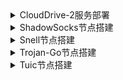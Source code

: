 <details><summary>CloudDrive-2服务部署</summary>
<p>
  
# [查看最新发行版](https://github.com/cloud-fs/cloud-fs.github.io/releases) 
<details><summary>VPS服务器部署</summary>
<p>

- **1.安装程序**

```
wget https://github.com/cloud-fs/cloud-fs.github.io/releases/download/v0.7.3/clouddrive-2-linux-aarch64-0.7.3.tgz && tar -zxvf clouddrive-2-linux-aarch64-0.6.14.tgz && mv clouddrive-2-linux-aarch64-0.6.14 /usr/local/bin/clouddrive-2 && rm ~/clouddrive-2-linux-aarch64-0.7.3.tgz
```

- **2.配置开机启动**
```
vim /etc/systemd/system/clouddrive.service
```
写入以下内容
```
[Unit]
Description=clouddrive service
Wants=network.target
After=network.target network.service

[Service]
Type=simple
WorkingDirectory=/usr/local/bin/clouddrive-2
ExecStart=/usr/local/bin/clouddrive-2/clouddrive server
KillMode=process

[Install]
WantedBy=multi-user.target
```
- **3.启动clouddrive**

```
systemctl enable --now clouddrive
```
- **4.查看运行状态**

```
systemctl status clouddrive
```
</p>
</details>

<details><summary>OPENWRT软路由部署</summary>
<p>

- **1.下载安装程序**
```
wget https://linkroad.io/proxy-tools/package/-/raw/main/clouddrive-2-linux-aarch64-0.7.3.tgz && tar -zxvf clouddrive-2-linux-aarch64-0.7.3.tgz && mv clouddrive-2-linux-aarch64-0.7.3 /usr/bin && rm clouddrive-2-linux-aarch64-0.7.3.tgz 
```
- **2.配置开机启动**
```
vim /etc/init.d/clouddrive-2_service
```
输入以下内容
```
#!/bin/sh /etc/rc.common
START=15
USE_PROCD=1

start_service() {
  procd_open_instance "clouddrive-2_service"
  procd_set_param command "/usr/bin/clouddrive-2/clouddrive"
  procd_close_instance
}
```


- **3.赋予可执行权限并启动**
```
chmod +x /etc/init.d/clouddrive-2_service && /etc/init.d/clouddrive-2_service start
```
- **4.设置开机启动**
```
/etc/init.d/my_service enable
```
- **4.查看是否生效
```
ls -l /etc/rc.d
```
</p>
</details>

</p>
</details>

<details><summary>ShadowSocks节点搭建</summary>
<p>

# [查看最新发行版](https://github.com/shadowsocks/shadowsocks-rust/releases)

- **安装程序**
```
wget https://github.com/shadowsocks/shadowsocks-rust/releases/download/v1.18.2/shadowsocks-v1.18.2.x86_64-unknown-linux-gnu.tar.xz && tar -xf shadowsocks-v1.18.2.x86_64-unknown-linux-gnu.tar.xz -C /usr/local/bin/ && chmod +x /usr/local/bin/ssserver && rm shadowsocks-v1.18.2.x86_64-unknown-linux-gnu.tar.xz
```
- **创建配置文件**
```
mkdir /etc/shadowsocks/ && vim /etc/shadowsocks/config.json
```
写入以下内容
```
{
    "server": "0.0.0.0",
    "server_port": 4143,
    "local_address": "127.0.0.1",
    "local_port": 1080,
    "mode":"tcp_and_udp",
    "password": "eNlo@1g@%6gq7H9Y",
    "timeout": 300,
    "method": "chacha20-ietf-poly1305"
}
```
- **创建 service 文件**
```
vim /etc/systemd/system/shadowsocks.service .service 
```
写入以下内容
```
[Unit]
Description=Shadowsocks Server
After=network.target

[Service]
ExecStart=/usr/local/bin/ssserver -c /etc/shadowsocks/config.json

Restart=on-abort

[Install]
WantedBy=multi-user.target
```
- **启动 shadowsocks**
```
systemctl daemon-reload && systemctl enable --now shadowsocks
```
- **重启 shadowsocks**
```
systemctl restart shadowsocks 
```
- **查看运行状态**
```
systemctl status shadowsocks 
```
- **查看日志**
```
journalctl -u shadowsocks -o cat -e
```
- **查看实时日志**
```
journalctl -u shadowsocks -o cat -f
```
- **卸载 shadowsocks**
```
systemctl disable --now shadowsocks && rm -rf /usr/local/bin/ssserver /etc/shadowsocks /etc/systemd/system/shadowsocks.service
```
</p>
</details>



<details><summary>Snell节点搭建</summary>
<p>

# [Snell 官方手册](https://manual.nssurge.com/others/snell.html)

- **1. 下载 Snell Server 安装包**
```
wget https://dl.nssurge.com/snell/snell-server-v4.0.1-linux-amd64.zip
```
- **2. 解压 Snell Server 到指定目录**
```
unzip snell-server-v4.0.1-linux-amd64.zip -d /usr/local/bin/ && rm ~/snell-server-v4.0.1-linux-amd64.zip
```
- **3. 赋予服务器权限**
```
chmod +x /usr/local/bin/snell-server
```
- **4. 创建配置文件**
```
mkdir /etc/snell && vim /etc/snell/snell-server.conf
```
**写入下面内容**
```bash
[snell-server]
listen = 0.0.0.0:12321
psk = a1T48yGmETVZytQGBoec
ipv6 = false
```
- **5. 配置systemctl 文件**
```
vim /etc/systemd/system/snell-server.service
```
**写入下面内容**
```bash
[Unit]
Description=Snell Proxy Service
After=network.target

[Service]
Type=simple
User=root
Group=nogroup
LimitNOFILE=32768
ExecStart=/usr/local/bin/snell-server -c /etc/snell/snell-server.conf
AmbientCapabilities=CAP_NET_BIND_SERVICE
StandardOutput=syslog
StandardError=syslog
SyslogIdentifier=snell-server

[Install]
WantedBy=multi-user.target
```
- **6. 开启 snell 服务**
```
systemctl enable --now snell-server
```
- **7. 查看 Snell 运行状态**
```
systemctl status snell-server
```
</p>
</details>


<details><summary>Trojan-Go节点搭建</summary>
<p>

# [trojan-go版本查看](https://github.com/p4gefau1t/trojan-go) 

- **安装 Trojan-GO**

```
wget https://github.com/gfw-report/trojan-go/releases/download/v0.10.10/trojan-go-linux-amd64.zip && unzip trojan-go-linux-amd64.zip -d ./trojan-go && mv trojan-go/trojan-go /usr/local/bin && chmod +x /usr/local/bin/trojan-go && rm -rf trojan-go  trojan-go-linux-amd64.zip
```
    
- **创建配置文件**

```
mkdir /etc/trojan-go && vim /etc/trojan-go/config.json
```
写入以下内容
```
{
    "run_type": "server",
    "local_addr": "0.0.0.0",
    "local_port": 443,
    "remote_addr": "127.0.0.1",
    "remote_port": 80,
    "password": [
        "xHvse7n9wLy#aBB$"
    ],
    "ssl": {
        "cert": "/etc/nginx/ssl/fullchain.pem",
        "key": "/etc/nginx/ssl/private.key",
        "sni": "domain.com",
        "fallback_prt": 1234
    }
}
```
    
- **创建 service 文件**

```
vim /etc/systemd/system/trojan-go.service
```
写入以下内容
```
[Unit]
Description=Trojan-Go - An unidentifiable mechanism that helps you bypass GFW
Documentation=https://p4gefau1t.github.io/trojan-go/
After=network.target nss-lookup.target

[Service]
User=root
CapabilityBoundingSet=CAP_NET_ADMIN CAP_NET_BIND_SERVICE
AmbientCapabilities=CAP_NET_ADMIN CAP_NET_BIND_SERVICE
NoNewPrivileges=true
ExecStart=/usr/local/bin/trojan-go -config /etc/trojan-go/config.json
Restart=on-failure
RestartSec=10s
LimitNOFILE=infinity

[Install]
WantedBy=multi-user.target
```
    
- **开启 Trojan-Go**

```
systemctl daemon-reload && systemctl enable --now trojan-go
```    
- **查看运行状态**

```
systemctl status trojan-go
```
- **查看日志**

```
journalctl -u trojan-go -o cat -e
```
- **实时日志**

```
journalctl -u trojan-go -o cat -f
```
- **卸载 Trojan-Go**

```
systemctl disable --now trojan-go && rm -rf /usr/local/bin/trojan-go /usr/local/etc/trojan-go /etc/systemd/system/trojan-go.service
```
<p>
</details>

<details><summary>Tuic节点搭建</summary>
<p>

# [查看最新发行版](https://github.com/EAimTY/tuic/releases)

- **下载程序**
```
curl -Lo tuic https://github.com/EAimTY/tuic/releases/latest/download/tuic-server-1.0.0-x86_64-unknown-linux-gnu && chmod +x tuic && mv -f tuic /usr/local/bin/
```
- **创建配置文件**
```
mkdir /usr/local/etc/tuic && vim /usr/local/etc/tuic/config.json
```
写入以下内容
```
{
    "server": "[::]:443",
    "users": {
"018c9516-8a12-7a17-95ac-4945db4fc9eb": "Gh6ZFxX6R8dyyJ$M"
    },
    "certificate": "/etc/nginx/ssl/fullchain.pem",
    "private_key": "/etc/nginx/ssl/private.key",
    "congestion_control": "bbr",
    "alpn": ["h3"],
    "udp_relay_ipv6": false,
    "zero_rtt_handshake": true,
    "dual_stack": true,
    "auth_timeout": "3s",
    "task_negotiation_timeout": "3s",
    "max_idle_time": "10s",
    "max_external_packet_size": 1500,
    "send_window": 16777216,
    "receive_window": 8388608,
    "gc_interval": "3s",
    "gc_lifetime": "15s",
    "log_level": "info"
}
```
- **创建service文件**
```
vim /etc/systemd/system/tuic.service
```
写入以下内容
```
[Unit]
Description=tuic service
Documentation=https://github.com/EAimTY/tuic
After=network.target nss-lookup.target

[Service]
User=root
CapabilityBoundingSet=CAP_NET_ADMIN CAP_NET_BIND_SERVICE CAP_NET_RAW
AmbientCapabilities=CAP_NET_ADMIN CAP_NET_BIND_SERVICE CAP_NET_RAW
ExecStart=/usr/local/bin/tuic --config /usr/local/etc/tuic/config.json
Restart=on-failure
RestartSec=10
LimitNOFILE=infinity

[Install]
WantedBy=multi-user.target
```
- **启动tuic**
```
systemctl daemon-reload && systemctl enable --now tuic
```
- **重启tuic**
```
systemctl restart tuic
```
- **查看tuic状态**
```
systemctl status tuic
```
- **查看日志**
```
journalctl -u tuic -o cat -e
```
- **实时日志**
```
journalctl -u trojan-go -o cat -f
```
</p>
</details>





